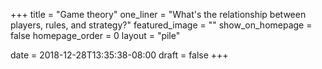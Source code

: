 +++
title = "Game theory"
one_liner = "What's the relationship between players, rules, and strategy?"
featured_image = ""
show_on_homepage = false
homepage_order = 0
layout = "pile"

date = 2018-12-28T13:35:38-08:00
draft = false
+++
